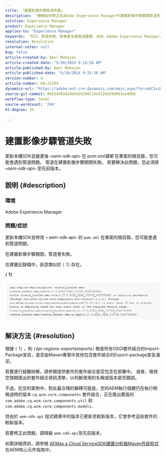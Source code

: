 ```yaml
---
title: 「建置影像步驟管道失敗」
description: 「瞭解如何修正在Adobe Experience Manager中建置影像步驟期間管道失敗的aem-sdk-api問題。」
solution: Experience Manager
product: Experience Manager
applies-to: "Experience Manager"
keywords: 「KCS、管道失敗、影像產生器管道建置、AEM、Adobe Experience Manager、管道失敗、aem-sdk-api」
resolution: Resolution
internal-notes: null
bug: false
article-created-by: Amol Mahajan
article-created-date: "5/30/2024 9:19:56 AM"
article-published-by: Amol Mahajan
article-published-date: "5/30/2024 9:33:36 AM"
version-number: 4
article-number: KA-22194
dynamics-url: "https://adobe-ent.crm.dynamics.com/main.aspx?forceUCI=1&pagetype=entityrecord&etn=knowledgearticle&id=72a8c3c2-651e-ef11-840a-6045bd06fa9d"
source-git-commit: 9b554d93d24b8456290114e5320a59d093ee4098
workflow-type: tm+mt
source-wordcount: '294'
ht-degree: 3%

---
```


# 建置影像步驟管道失敗


更新本機SDK並變更後 *`<`aem-sdk-api`>`* 在 *pom.xml檔案* 在專案的根目錄，您可能會遇到管道問題。 管道在建置影像步驟期間失敗。 若要解決此問題，您必須將 *`<`aem-sdk-api`>`* 至先前版本。

## 說明 {#description}


### <b>環境</b>

Adobe Experience Manager



### <b>問題/症狀</b>

更新本機SDK並修改 `<` aem-sdk-api`>`  的 `pom.xml` 在專案的根目錄，您可能會遇到管道問題。

在建置影像步驟期間，管道會失敗。

在建置記錄檔中，訊息類似於 `[` 1`]`  存在。

<b>`[` 1`]` </b>

<b>![](assets/___73a8c3c2-651e-ef11-840a-6045bd06fa9d___.png)</b>


## 解決方法 {#resolution}


根據 `[` 1`]` ，則 *`[`api-regions-exportsimports`]`* 檢查所有OSGI套件組合的Import-Package宣告，是否由Maven專案中其他包含套件組合的Export-package宣告滿足。

若要進行疑難排解，請參閱提供套件的套件組合是否包含在部署中。 或者，檢視您預期匯出的套件組合資訊清單，以判斷使用的名稱或版本是否錯誤。

不過，在您的案例中，對此最合理的解釋可能是，您的AEM執行個體仍在執行稍微過時的版本 `cq.wcm.core.components` 套件組合，正在匯出舊版的 `com.adobe.cq.wcm.core.components.util` 和 `com.adobe.cq.wcm.core.components.models.`

但由於 `aem-sdk-api` 程式碼庫中的版本已更新至較新版本，它會參考這些套件的較新版本。

若要修正此問題，請降級 `aem-sdk-api`至先前版本。

如需詳細資訊，請參閱 [AEMas a Cloud ServiceSDK建置分析器Maven外掛程式](https://experienceleague.adobe.com/docs/experience-manager-core-components/using/developing/archetype/build-analyzer-maven-plugin.html?lang=zh-Hant) 在AEM核心元件指南中。

